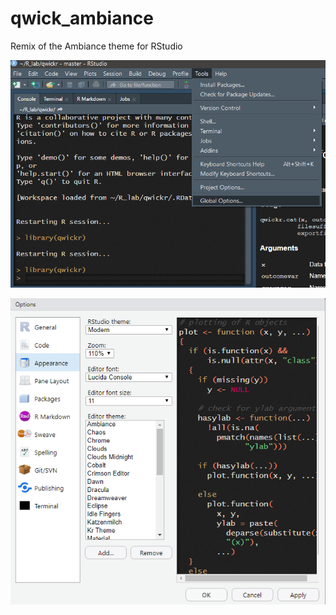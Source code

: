 # qwick_ambiance
Remix of the Ambiance theme for RStudio

![step1](img/qwick_ambiance0.png)

![step2](img/qwick_ambiance.png)
